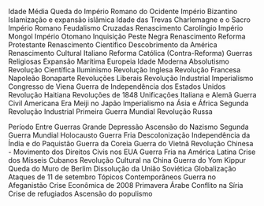Idade Média
Queda do Império Romano do Ocidente
Império Bizantino
Islamização e expansão islâmica
Idade das Trevas
Charlemagne e o Sacro Império Romano
Feudalismo
Cruzadas
Renascimento Carolíngio
Império Mongol
Império Otomano
Inquisição
Peste Negra
Renascimento
Reforma Protestante
Renascimento Científico
Descobrimento da América
Renascimento Cultural Italiano
Reforma Católica (Contra-Reforma)
Guerras Religiosas
Expansão Marítima Europeia
Idade Moderna
Absolutismo
Revolução Científica
Iluminismo
Revolução Inglesa
Revolução Francesa
Napoleão Bonaparte
Revoluções Liberais
Revolução Industrial
Imperialismo
Congresso de Viena
Guerra de Independência dos Estados Unidos
Revolução Haitiana
Revoluções de 1848
Unificações Italiana e Alemã
Guerra Civil Americana
Era Meiji no Japão
Imperialismo na Ásia e África
Segunda Revolução Industrial
Primeira Guerra Mundial
Revolução Russa

Período Entre Guerras
Grande Depressão
Ascensão do Nazismo
Segunda Guerra Mundial
Holocausto
Guerra Fria
Descolonização
Independência da Índia e do Paquistão
Guerra da Coreia
Guerra do Vietnã
Revolução Chinesa -
Movimento dos Direitos Civis nos EUA
Guerra Fria na América Latina
Crise dos Mísseis Cubanos
Revolução Cultural na China
Guerra do Yom Kippur
Queda do Muro de Berlim
Dissolução da União Soviética
Globalização
Ataques de 11 de setembro
Tópicos Contemporâneos
Guerra no Afeganistão
Crise Econômica de 2008
Primavera Árabe
Conflito na Síria
Crise de refugiados
Ascensão do populismo
